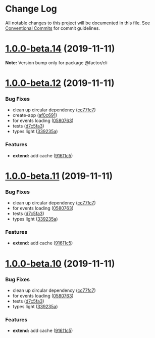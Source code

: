 # Change Log

All notable changes to this project will be documented in this file.
See [Conventional Commits](https://conventionalcommits.org) for commit guidelines.

# [1.0.0-beta.14](https://github.com/fiction-com/factor/compare/v1.0.0-beta.13...v1.0.0-beta.14) (2019-11-11)

**Note:** Version bump only for package @factor/cli





# [1.0.0-beta.12](https://github.com/fiction-com/factor/compare/v1.0.0-beta.9...v1.0.0-beta.12) (2019-11-11)


### Bug Fixes

* clean up circular dependency ([cc77fc7](https://github.com/fiction-com/factor/commit/cc77fc7fe87a52ba1a9cd5303cbb0c9015a0ae52))
* create-app ([af0c691](https://github.com/fiction-com/factor/commit/af0c6918a14d421c3d6ad3f6396670b9ddb502fd))
* for events loading ([0580763](https://github.com/fiction-com/factor/commit/0580763949ddc1c26ccd585959389c925b79a3b1))
* tests ([d7c5fa3](https://github.com/fiction-com/factor/commit/d7c5fa36558df46b7262dbff792d556d384f60e0))
* types light ([339235a](https://github.com/fiction-com/factor/commit/339235a3ba909a0c5a17743268dd972d8a0ae8c4))


### Features

* **extend:** add cache ([91611c5](https://github.com/fiction-com/factor/commit/91611c5c10576f6ec7381406b4468483c565610d))





# [1.0.0-beta.11](https://github.com/fiction-com/factor/compare/v1.0.0-beta.9...v1.0.0-beta.11) (2019-11-11)


### Bug Fixes

* clean up circular dependency ([cc77fc7](https://github.com/fiction-com/factor/commit/cc77fc7fe87a52ba1a9cd5303cbb0c9015a0ae52))
* for events loading ([0580763](https://github.com/fiction-com/factor/commit/0580763949ddc1c26ccd585959389c925b79a3b1))
* tests ([d7c5fa3](https://github.com/fiction-com/factor/commit/d7c5fa36558df46b7262dbff792d556d384f60e0))
* types light ([339235a](https://github.com/fiction-com/factor/commit/339235a3ba909a0c5a17743268dd972d8a0ae8c4))


### Features

* **extend:** add cache ([91611c5](https://github.com/fiction-com/factor/commit/91611c5c10576f6ec7381406b4468483c565610d))





# [1.0.0-beta.10](https://github.com/fiction-com/factor/compare/v1.0.0-beta.9...v1.0.0-beta.10) (2019-11-11)


### Bug Fixes

* clean up circular dependency ([cc77fc7](https://github.com/fiction-com/factor/commit/cc77fc7fe87a52ba1a9cd5303cbb0c9015a0ae52))
* for events loading ([0580763](https://github.com/fiction-com/factor/commit/0580763949ddc1c26ccd585959389c925b79a3b1))
* tests ([d7c5fa3](https://github.com/fiction-com/factor/commit/d7c5fa36558df46b7262dbff792d556d384f60e0))
* types light ([339235a](https://github.com/fiction-com/factor/commit/339235a3ba909a0c5a17743268dd972d8a0ae8c4))


### Features

* **extend:** add cache ([91611c5](https://github.com/fiction-com/factor/commit/91611c5c10576f6ec7381406b4468483c565610d))
